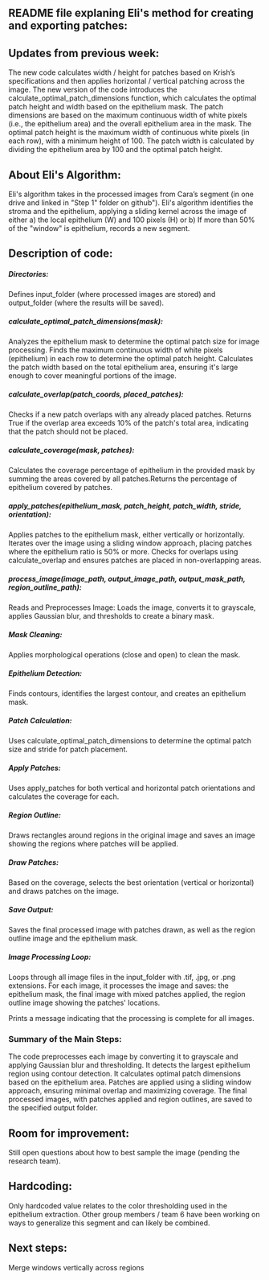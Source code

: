 ## README file explaning Eli's method for creating and exporting patches:

## Updates from previous week: 
The new code calculates width / height for patches based on Krish’s specifications and then applies horizontal / vertical patching across the image. The new version of the code introduces the calculate_optimal_patch_dimensions function, which calculates the optimal patch height and width based on the epithelium mask. The patch dimensions are based on the maximum continuous width of white pixels (i.e., the epithelium area) and the overall epithelium area in the mask. The optimal patch height is the maximum width of continuous white pixels (in each row), with a minimum height of 100. The patch width is calculated by dividing the epithelium area by 100 and the optimal patch height.

## About Eli's Algorithm:
Eli's algorithm takes in the processed images from Cara’s segment (in one drive and linked in "Step 1" folder on github"). Eli's algorithm identifies the stroma and the epithelium, applying a sliding kernel across the image of either a) the local epithelium (W) and 100 pixels (H) or b) If more than 50% of the "window" is epithelium, records a new segment. 

## Description of code: 

##### Directories:
Defines input_folder (where processed images are stored) and output_folder (where the results will be saved).

##### calculate_optimal_patch_dimensions(mask): 
Analyzes the epithelium mask to determine the optimal patch size for image processing. Finds the maximum continuous width of white pixels (epithelium) in each row to determine the optimal patch height. Calculates the patch width based on the total epithelium area, ensuring it's large enough to cover meaningful portions of the image.

##### calculate_overlap(patch_coords, placed_patches): 
Checks if a new patch overlaps with any already placed patches. Returns True if the overlap area exceeds 10% of the patch's total area, indicating that the patch should not be placed.

##### calculate_coverage(mask, patches): 
Calculates the coverage percentage of epithelium in the provided mask by summing the areas covered by all patches.Returns the percentage of epithelium covered by patches.

##### apply_patches(epithelium_mask, patch_height, patch_width, stride, orientation): 
Applies patches to the epithelium mask, either vertically or horizontally. Iterates over the image using a sliding window approach, placing patches where the epithelium ratio is 50% or more. Checks for overlaps using calculate_overlap and ensures patches are placed in non-overlapping areas.

##### process_image(image_path, output_image_path, output_mask_path, region_outline_path): 
Reads and Preprocesses Image: Loads the image, converts it to grayscale, applies Gaussian blur, and thresholds to create a binary mask.

##### Mask Cleaning: 
Applies morphological operations (close and open) to clean the mask.

##### Epithelium Detection: 
Finds contours, identifies the largest contour, and creates an epithelium mask.

##### Patch Calculation: 
Uses calculate_optimal_patch_dimensions to determine the optimal patch size and stride for patch placement.

##### Apply Patches: 
Uses apply_patches for both vertical and horizontal patch orientations and calculates the coverage for each.

##### Region Outline: 
Draws rectangles around regions in the original image and saves an image showing the regions where patches will be applied.

##### Draw Patches: 
Based on the coverage, selects the best orientation (vertical or horizontal) and draws patches on the image.

##### Save Output: 
Saves the final processed image with patches drawn, as well as the region outline image and the epithelium mask.

##### Image Processing Loop: 
Loops through all image files in the input_folder with .tif, .jpg, or .png extensions. For each image, it processes the image and saves: the epithelium mask, the final image with mixed patches applied, the region outline image showing the patches' locations.

Prints a message indicating that the processing is complete for all images.

### Summary of the Main Steps:
The code preprocesses each image by converting it to grayscale and applying Gaussian blur and thresholding.
It detects the largest epithelium region using contour detection.
It calculates optimal patch dimensions based on the epithelium area.
Patches are applied using a sliding window approach, ensuring minimal overlap and maximizing coverage.
The final processed images, with patches applied and region outlines, are saved to the specified output folder.

## Room for improvement: 
Still open questions about how to best sample the image (pending the research team).

## Hardcoding: 
Only hardcoded value relates to the color thresholding used in the epithelium extraction. Other group members / team 6 have been working on ways to generalize this segment and can likely be combined. 

## Next steps: 
Merge windows vertically across regions







